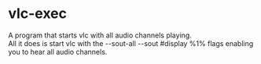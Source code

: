 # vlc-exec
A program that starts vlc with all audio channels playing.   
All it does is start vlc with the --sout-all --sout #display %1% flags enabling you to hear all audio channels.  
